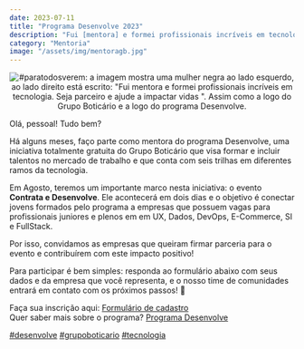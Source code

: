 ```yaml
---
date: 2023-07-11
title: "Programa Desenvolve 2023"
description: "Fui [mentora] e formei profissionais incríveis em tecnologia."
category: "Mentoria"
image: "/assets/img/mentoragb.jpg"
---
```


<div class="mediumSize" align="center">

![#paratodosverem: a imagem mostra uma mulher negra ao lado esquerdo, ao lado direito está escrito: "Fui mentora e formei profissionais incríveis em tecnologia. Seja parceiro e ajude a impactar vidas ". Assim como a logo do Grupo Boticário e a logo do programa Desenvolve.](/assets/img/mentoragb.jpg)

</div>

Olá, pessoal! Tudo bem?

Há alguns meses, faço parte como mentora do programa Desenvolve, uma iniciativa totalmente gratuita do Grupo Boticário que visa formar e incluir talentos no mercado de trabalho e que conta com seis trilhas em diferentes ramos da tecnologia.

Em Agosto, teremos um importante marco nesta iniciativa: o evento **Contrata e Desenvolve**. Ele acontecerá em dois dias e o objetivo é conectar jovens formados pelo programa a empresas que possuem vagas para profissionais juniores e plenos em em UX, Dados, DevOps, E-Commerce, SI e FullStack.

Por isso, convidamos as empresas que queiram firmar parceria para o evento e contribuírem com este impacto positivo!

Para participar é bem simples: responda ao formulário abaixo com seus dados e da empresa que você representa, e o nosso time de comunidades entrará em contato com os próximos passos! 🚀

Faça sua inscrição aqui: <a href="https://docs.google.com/forms/d/e/1FAIpQLScqYa2bbtx4Y93odfMdll1_JCIop_ZnfUFSE-3gbXfNrT0Psg/viewform" target="_blank" rel="nofollow, noreferrer,noopener,external">Formulário de cadastro</a><br/>
Quer saber mais sobre o programa? <a href="https://desenvolve.grupoboticario.com.br/" target="_blank" rel="nofollow, noreferrer,noopener,external">Programa Desenvolve</a>

<a class="hashtag" href="https://twitter.com/hashtag/desenvolve" target="_blank" rel="noopener noreferrer">#desenvolve</a>
<a class="hashtag" href="https://twitter.com/hashtag/grupoboticario" target="_blank" rel="noopener noreferrer">#grupoboticario</a>
<a class="hashtag" href="https://twitter.com/hashtag/tecnologia" target="_blank" rel="noopener noreferrer">#tecnologia</a>